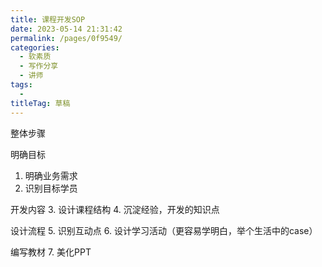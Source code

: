 ```yaml
---
title: 课程开发SOP
date: 2023-05-14 21:31:42
permalink: /pages/0f9549/
categories: 
  - 软素质
  - 写作分享
  - 讲师
tags: 
  - 
titleTag: 草稿
---
```


整体步骤

明确目标
1. 明确业务需求
2. 识别目标学员

开发内容
3. 设计课程结构
4. 沉淀经验，开发的知识点

设计流程
5. 识别互动点
6. 设计学习活动（更容易学明白，举个生活中的case）


编写教材
7. 美化PPT